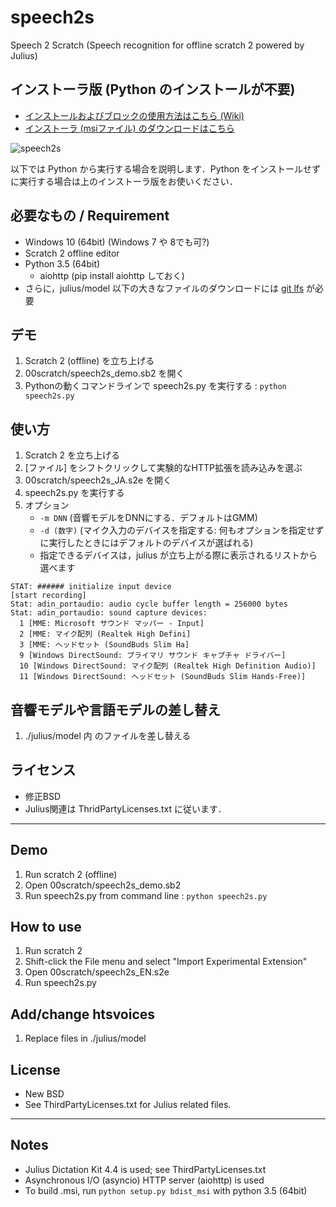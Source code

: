 # speech2s
Speech 2 Scratch (Speech recognition for offline scratch 2 powered by Julius)

## インストーラ版 (Python のインストールが不要)
- [インストールおよびブロックの使用方法はこちら (Wiki)](https://github.com/memakura/speech2s/wiki)
- [インストーラ (msiファイル) のダウンロードはこちら](https://github.com/memakura/speech2s/releases)

![speech2s](https://github.com/memakura/speech2s/blob/master/images/ScratchSpeechRecog.png)

以下では Python から実行する場合を説明します．Python をインストールせずに実行する場合は上のインストーラ版をお使いください．

## 必要なもの / Requirement
- Windows 10 (64bit) (Windows 7 や 8でも可?)
- Scratch 2 offline editor
- Python 3.5 (64bit)
    - aiohttp (pip install aiohttp しておく)
- さらに，julius/model 以下の大きなファイルのダウンロードには [git lfs](https://git-lfs.github.com/) が必要

## デモ
1. Scratch 2 (offline) を立ち上げる
1. 00scratch/speech2s_demo.sb2 を開く
1. Pythonの動くコマンドラインで speech2s.py を実行する : `python speech2s.py`

## 使い方
1. Scratch 2 を立ち上げる
1. [ファイル] をシフトクリックして実験的なHTTP拡張を読み込みを選ぶ
1. 00scratch/speech2s_JA.s2e を開く
1. speech2s.py を実行する
1. オプション
    - `-m DNN` (音響モデルをDNNにする．デフォルトはGMM)
    - `-d (数字)` (マイク入力のデバイスを指定する: 何もオプションを指定せずに実行したときにはデフォルトのデバイスが選ばれる)
    - 指定できるデバイスは，julius が立ち上がる際に表示されるリストから選べます
```デバイス表示例
STAT: ###### initialize input device
[start recording]
Stat: adin_portaudio: audio cycle buffer length = 256000 bytes
Stat: adin_portaudio: sound capture devices:
  1 [MME: Microsoft サウンド マッパー - Input]
  2 [MME: マイク配列 (Realtek High Defini]
  3 [MME: ヘッドセット (SoundBuds Slim Ha]
  9 [Windows DirectSound: プライマリ サウンド キャプチャ ドライバー]
  10 [Windows DirectSound: マイク配列 (Realtek High Definition Audio)]
  11 [Windows DirectSound: ヘッドセット (SoundBuds Slim Hands-Free)]
```

## 音響モデルや言語モデルの差し替え
1. ./julius/model 内 のファイルを差し替える

## ライセンス
- 修正BSD
- Julius関連は ThridPartyLicenses.txt に従います．

----

## Demo
1. Run scratch 2 (offline)
1. Open 00scratch/speech2s_demo.sb2
1. Run speech2s.py from command line : `python speech2s.py`

## How to use
1. Run scratch 2
1. Shift-click the File menu and select "Import Experimental Extension"
1. Open 00scratch/speech2s_EN.s2e
1. Run speech2s.py

## Add/change htsvoices
1. Replace files in ./julius/model

## License
- New BSD
- See ThirdPartyLicenses.txt for Julius related files.

----
## Notes
- Julius Dictation Kit 4.4 is used; see ThirdPartyLicenses.txt
- Asynchronous I/O (asyncio) HTTP server (aiohttp) is used
- To build .msi, run `python setup.py bdist_msi` with python 3.5 (64bit)

